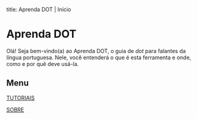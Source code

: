 title: Aprenda DOT | Início

# Aprenda DOT

Olá! Seja bem-vindo(a) ao Aprenda DOT, o guia de _dot_ para falantes da língua portuguesa.
Nele, você entenderá o que é esta ferramenta e onde, como e por quê deve usá-la.

## Menu

[TUTORIAIS](./tutoriais/)

[SOBRE](./sobre/)
